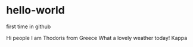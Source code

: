 # hello-world
first time in github

Hi people
I am Thodoris from Greece
What a lovely weather today! Kappa

